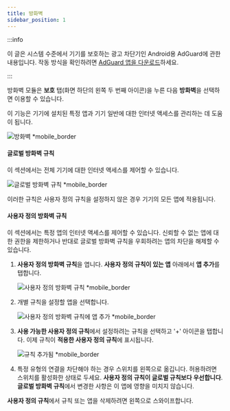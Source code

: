 ```yaml
---
title: 방화벽
sidebar_position: 1
---
```


:::info

이 글은 시스템 수준에서 기기를 보호하는 광고 차단기인 Android용 AdGuard에 관한 내용입니다. 작동 방식을 확인하려면 [AdGuard 앱을 다운로드](https://agrd.io/download-kb-adblock)하세요.

:::

방화벽 모듈은 **보호** 탭(화면 하단의 왼쪽 두 번째 아이콘)을 누른 다음 **방화벽**을 선택하면 이용할 수 있습니다.

이 기능은 기기에 설치된 특정 앱과 기기 일반에 대한 인터넷 액세스를 관리하는 데 도움이 됩니다.

![방화벽 \*mobile\_border](https://cdn.adtidy.org/blog/new/gdn94firewall.png)

#### 글로벌 방화벽 규칙

이 섹션에서는 전체 기기에 대한 인터넷 액세스를 제어할 수 있습니다.

![글로벌 방화벽 규칙 \*mobile\_border](https://cdn.adtidy.org/blog/new/4zx2nhglobal_rules.png)

이러한 규칙은 사용자 정의 규칙을 설정하지 않은 경우 기기의 모든 앱에 적용됩니다.

#### 사용자 정의 방화벽 규칙

이 섹션에서는 특정 앱의 인터넷 액세스를 제어할 수 있습니다. 신뢰할 수 없는 앱에 대한 권한을 제한하거나 반대로 글로벌 방화벽 규칙을 우회하려는 앱의 차단을 해제할 수 있습니다.

1. **사용자 정의 방화벽 규칙**을 엽니다. **사용자 정의 규칙이 있는 앱** 아래에서 **앱 추가**를 탭합니다.

   ![사용자 정의 방화벽 규칙 \*mobile\_border](https://cdn.adtidy.org/blog/new/qkxpecustom_rules.png)

2. 개별 규칙을 설정할 앱을 선택합니다.

   ![사용자 정의 방화벽 규칙에 앱 추가 \*mobile\_border](https://cdn.adtidy.org/blog/new/2db47fadding_app.png)

3. **사용 가능한 사용자 정의 규칙**에서 설정하려는 규칙을 선택하고 '+' 아이콘을 탭합니다. 이제 규칙이 **적용한 사용자 정의 규칙**에 표시됩니다.

   ![규칙 추가됨 \*mobile\_border](https://cdn.adtidy.org/blog/new/6fzjladded_rule.png)

4. 특정 유형의 연결을 차단해야 하는 경우 스위치를 왼쪽으로 옮깁니다. 허용하려면 스위치를 활성화한 상태로 두세요. **사용자 정의 규칙이 글로벌 규칙보다 우선합니다**. **글로벌 방화벽 규칙**에서 변경한 사항은 이 앱에 영향을 미치지 않습니다.

**사용자 정의 규칙**에서 규칙 또는 앱을 삭제하려면 왼쪽으로 스와이프합니다.
